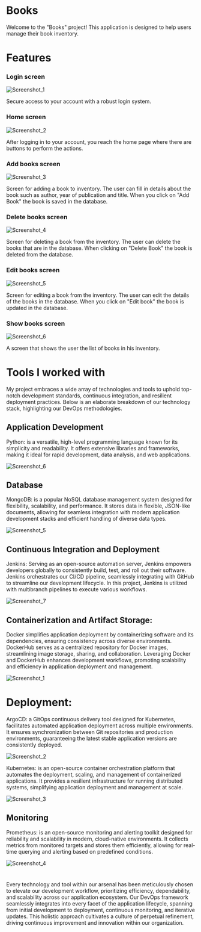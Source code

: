 # Books
Welcome to the "Books" project! This application is designed to help users manage their book inventory.

# Features
### Login screen
![Screenshot_1](https://github.com/idansadi/books/assets/143510244/88ce2c33-0b17-46a0-bf9e-4fa50be93770)

Secure access to your account with a robust login system. 

### Home screen
![Screenshot_2](https://github.com/idansadi/books/assets/143510244/019306ae-770f-4bfc-aa80-0a1f7993b31b)

After logging in to your account, you reach the home page where there are buttons to perform the actions.

### Add books screen
![Screenshot_3](https://github.com/idansadi/books/assets/143510244/6fcb00b7-1517-433c-a347-dcef2cf98044)

Screen for adding a book to inventory. The user can fill in details about the book such as author, year of publication and title. When you click on "Add Book" the book is saved in the database.

### Delete books screen
![Screenshot_4](https://github.com/idansadi/books/assets/143510244/84c937ff-2f2b-49e3-b2e0-62edf5c01341)

Screen for deleting a book from the inventory. The user can delete the books that are in the database. When clicking on "Delete Book" the book is deleted from the database.

### Edit books screen
![Screenshot_5](https://github.com/idansadi/books/assets/143510244/74d8ee71-7f7a-4863-96b0-589352cc60ec)

Screen for editing a book from the inventory. The user can edit the details of the books in the database. When you click on "Edit book" the book is updated in the database.

### Show books screen
![Screenshot_6](https://github.com/idansadi/books/assets/143510244/105b5cfb-1542-405b-b1cf-64256be8116c)

A screen that shows the user the list of books in his inventory.



# Tools I worked with
My project embraces a wide array of technologies and tools to uphold top-notch development standards, continuous integration, and resilient deployment practices. Below is an elaborate breakdown of our technology stack, highlighting our DevOps methodologies.

## Application Development
Python: is a versatile, high-level programming language known for its simplicity and readability. It offers extensive libraries and frameworks, making it ideal for rapid development, data analysis, and web applications.

![Screenshot_6](https://github.com/idansadi/books/assets/143510244/f3b61258-fece-4eb0-8305-aab7502a43cd)

## Database
MongoDB: is a popular NoSQL database management system designed for flexibility, scalability, and performance. It stores data in flexible, JSON-like documents, allowing for seamless integration with modern application development stacks and efficient handling of diverse data types.

![Screenshot_5](https://github.com/idansadi/books/assets/143510244/e1452539-0f18-45bd-8e64-a23959eba212)


## Continuous Integration and Deployment
Jenkins: Serving as an open-source automation server, Jenkins empowers developers globally to consistently build, test, and roll out their software. Jenkins orchestrates our CI/CD pipeline, seamlessly integrating with GitHub to streamline our development lifecycle. In this project, Jenkins is utilized with multibranch pipelines to execute various workflows.

![Screenshot_7](https://github.com/idansadi/books/assets/143510244/638ee405-b107-4ee5-8d44-25b46c3b8e56)

## Containerization and Artifact Storage:

Docker simplifies application deployment by containerizing software and its dependencies, ensuring consistency across diverse environments. DockerHub serves as a centralized repository for Docker images, streamlining image storage, sharing, and collaboration. Leveraging Docker and DockerHub enhances development workflows, promoting scalability and efficiency in application deployment and management.

![Screenshot_1](https://github.com/idansadi/books/assets/143510244/aa98ca3a-c3b3-4dbd-930f-5d84e6463a8d)


# Deployment:

ArgoCD: a GitOps continuous delivery tool designed for Kubernetes, facilitates automated application deployment across multiple environments. It ensures synchronization between Git repositories and production environments, guaranteeing the latest stable application versions are consistently deployed.

![Screenshot_2](https://github.com/idansadi/books/assets/143510244/2592824e-9098-47c3-b0ae-432908f54f7d)


Kubernetes: is an open-source container orchestration platform that automates the deployment, scaling, and management of containerized applications. It provides a resilient infrastructure for running distributed systems, simplifying application deployment and management at scale.

![Screenshot_3](https://github.com/idansadi/books/assets/143510244/b5f42748-66d8-4cf6-9833-0c3f03034882)

## Monitoring
Prometheus: is an open-source monitoring and alerting toolkit designed for reliability and scalability in modern, cloud-native environments. It collects metrics from monitored targets and stores them efficiently, allowing for real-time querying and alerting based on predefined conditions.

![Screenshot_4](https://github.com/idansadi/books/assets/143510244/607d7689-9fbc-419d-9c0d-b80b9e7fb6ac)

# 
Every technology and tool within our arsenal has been meticulously chosen to elevate our development workflow, prioritizing efficiency, dependability, and scalability across our application ecosystem. Our DevOps framework seamlessly integrates into every facet of the application lifecycle, spanning from initial development to deployment, continuous monitoring, and iterative updates. This holistic approach cultivates a culture of perpetual refinement, driving continuous improvement and innovation within our organization.
